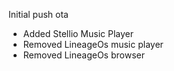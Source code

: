Initial push ota

- Added Stellio Music Player
- Removed LineageOs music player
- Removed LineageOs browser

